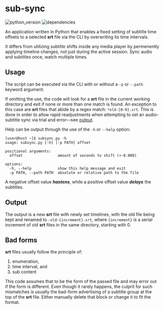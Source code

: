 # sub-sync

![python_version](https://img.shields.io/badge/python-v3.9%2B-b0c9ff)
![dependencies](https://img.shields.io/badge/dependencies-none-e0b0ff)

An application written in Python that enables a fixed setting of subtitle time offsets to a selected **srt**
file via the CLI by overwriting its time intervals.

It differs from utilizing subtitle shifts inside any media player by permenently applying timeline changes, not just
during the active session. Sync audio and subtitles once, watch multiple times.

## Usage

The script can be executed via the CLI with or without a `-p` or `--path` keyword argument.

If omitting the use, the code will look for a **srt** file in the current working directory and exit if none or more
than one match is found. An exception to this case are **srt** files that abide by a regex match: `*old-[0-9].srt`. This
is done in order to allow rapid readjustments when attempting to set an audio-subtitle sync via trial and
error—see [output](#output).

Help can be output through the use of the `-h` or `--help` option:

```
[user@host ~]$ subsync.py -h
usage: subsync.py [-h] [-p PATH] offset

positional arguments:
  offset                amount of seconds to shift (+-0.000)

options:
  -h, --help            show this help message and exit
  -p PATH, --path PATH  absolute or relative path to the file
```

A negative offset value ***hastens***, while a positive offset value ***delays*** the subtitles.

## Output

The output is a new **srt** file with newly set timelines, with the old file being kept and renamed
to `-old-{increment}.srt`, where `{increment}` is a serial increment of old **srt** files in the same directory,
starting with 0.

## Bad forms

**srt** files usually follow the principle of:

1. enumeration,
2. time interval, and
3. sub content

This code assumes that to be the form of the passed file and may error out if the form is different. Even though it
rarely happens, the culprit for such mismatches is usually the bad-form advertising of a subtitle group at the top of
the **srt** file. Either manually delete that block or change it to fit the format.
